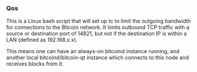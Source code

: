 ### Qos ###

This is a Linux bash script that will set up tc to limit the outgoing bandwidth for connections to the Bitcoin network. It limits outbound TCP traffic with a source or destination port of 14821, but not if the destination IP is within a LAN (defined as 192.168.x.x).

This means one can have an always-on bitcoind instance running, and another local bitcoind/bitcoin-qt instance which connects to this node and receives blocks from it.
